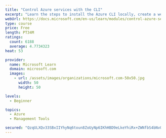 ```yaml
---
title: "Control Azure services with the CLI"
excerpt: "Learn the steps to install the Azure CLI locally, create a website, and manage Azure resources using the CLI."
webUrl: https://docs.microsoft.com/en-us/learn/modules/control-azure-services-with-cli/
type: course
price: Free
length: PT34M
ratings:
  count: 6188
  average: 4.7734323
heat: 53

provider:
  name: Microsoft Learn
  domain: microsoft.com
  images:
    - url: /assets/images/organizations/microsoft.com-50x50.jpg
      width: 50
      height: 50

levels:
  - Beginner

topics:
  - Azure
  - Management Tools

secured: "QzqULXQv33SBxIIYhyNq6toun8ZoUyNp6IKhHBD9eLkeYhiRx+ZWNfbS4bNv0TD7dV2CKti8ZtJcFKtr2jdd1Xd5stSbZGVyKVJ3fHyBCRbnUH4q9sdDbxqewSQGLoFJ/899wwZ6tPH8tx5tPY7xD11LiBjH32rglT1rTx/7SL5goJRmmhkM/uNMIV6nLvOZ1cQR5ezH0t2FM04HoBIQh6gvvPCbxzfrXI4PuutNO1J+Ima2ncarukxO+FzmWxk9TZ2Z1eVYMjMLzkmXXZj5BAqCggU6ywGL//Psw2GyzguWCoppayKQ/wdHvJ2dYzru/u557TXYNNnTYLaz7iuTdls52Z8ROWXRc6yuF+47K6EFU/Ka5qjYtnN92YA5PCAzjFjPiunrb2UlbawOyTVc6QbOmnaYxarJcguXxdohn58=;9R9yONYP0qi/XmNquQzQ1Q=="
---
```


